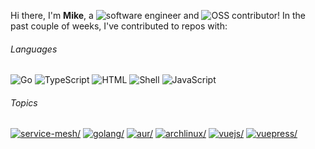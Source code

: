 Hi there, I'm **Mike**, a ![software engineer](https://img.shields.io/static/v1?style=flat-square&label=&message=software%20engineer&color=navy) and ![OSS contributor](https://img.shields.io/static/v1?style=flat-square&label=&message=OSS%20contributor&color=navy)! In the past couple of weeks, I've contributed to repos with:

###### Languages

![Go](https://img.shields.io/static/v1?logo=Go&logoColor=%23fff&style=flat-square&label=&message=Go&color=%2300ADD8) ![TypeScript](https://img.shields.io/static/v1?logo=TypeScript&logoColor=%23fff&style=flat-square&label=&message=TypeScript&color=%232b7489) ![HTML](https://img.shields.io/static/v1?logo=HTML&logoColor=%23fff&style=flat-square&label=&message=HTML&color=%23e34c26) ![Shell](https://img.shields.io/static/v1?logo=gnu%20bash&logoColor=%23333&style=flat-square&label=&message=Shell&color=%2389e051) ![JavaScript](https://img.shields.io/static/v1?logo=JavaScript&logoColor=%23333&style=flat-square&label=&message=JavaScript&color=%23f1e05a)

###### Topics

<a href="https://github.com/topics/service-mesh"><img src="https://img.shields.io/static/v1?style=flat-square&label=&message=service-mesh&color=blue" alt=service-mesh/></a> <a href="https://github.com/topics/golang"><img src="https://img.shields.io/static/v1?style=flat-square&label=&message=golang&color=blue" alt=golang/></a> <a href="https://github.com/topics/aur"><img src="https://img.shields.io/static/v1?style=flat-square&label=&message=aur&color=blue" alt=aur/></a> <a href="https://github.com/topics/archlinux"><img src="https://img.shields.io/static/v1?style=flat-square&label=&message=archlinux&color=blue" alt=archlinux/></a> <a href="https://github.com/topics/vuejs"><img src="https://img.shields.io/static/v1?style=flat-square&label=&message=vuejs&color=blue" alt=vuejs/></a> <a href="https://github.com/topics/vuepress"><img src="https://img.shields.io/static/v1?style=flat-square&label=&message=vuepress&color=blue" alt=vuepress/></a>
